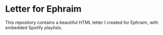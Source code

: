 # Letter for Ephraim

This repository contains a beautiful HTML letter I created for Ephraim, with embedded Spotify playlists.
